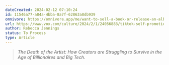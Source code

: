 ```yaml
---
dateCreated: 2024-02-12 07:10:24
id: 11546a77-a84a-4bba-8a7f-62863a8db939
omnivore: https://omnivore.app/me/want-to-sell-a-book-or-release-an-album-better-start-a-tik-tok-v-18d9d39c154
url: https://www.vox.com/culture/2024/2/1/24056883/tiktok-self-promotion-artist-career-how-to-build-following/
author: Rebecca Jennings
status: To Process
type: Article
---
```



> _The Death of the Artist: How Creators are Struggling to Survive in the Age of Billionaires and Big Tech._ 


